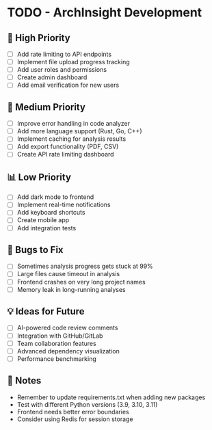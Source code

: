 # TODO - ArchInsight Development

## 🚀 High Priority

- [ ] Add rate limiting to API endpoints
- [ ] Implement file upload progress tracking
- [ ] Add user roles and permissions
- [ ] Create admin dashboard
- [ ] Add email verification for new users

## 🔧 Medium Priority

- [ ] Improve error handling in code analyzer
- [ ] Add more language support (Rust, Go, C++)
- [ ] Implement caching for analysis results
- [ ] Add export functionality (PDF, CSV)
- [ ] Create API rate limiting dashboard

## 📊 Low Priority

- [ ] Add dark mode to frontend
- [ ] Implement real-time notifications
- [ ] Add keyboard shortcuts
- [ ] Create mobile app
- [ ] Add integration tests

## 🐛 Bugs to Fix

- [ ] Sometimes analysis progress gets stuck at 99%
- [ ] Large files cause timeout in analysis
- [ ] Frontend crashes on very long project names
- [ ] Memory leak in long-running analyses

## 💡 Ideas for Future

- [ ] AI-powered code review comments
- [ ] Integration with GitHub/GitLab
- [ ] Team collaboration features
- [ ] Advanced dependency visualization
- [ ] Performance benchmarking

## 📝 Notes

- Remember to update requirements.txt when adding new packages
- Test with different Python versions (3.9, 3.10, 3.11)
- Frontend needs better error boundaries
- Consider using Redis for session storage
